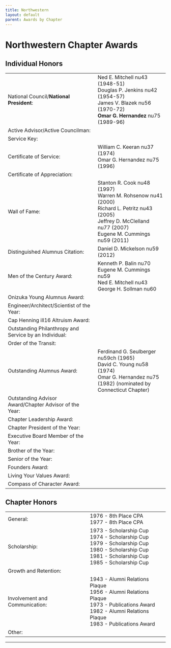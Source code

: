 ```yaml
---
title: Northwestern
layout: default
parent: Awards by Chapter
---
```


<link rel="stylesheet" href="{{ '/assets/css/by_chapter.css' | relative_url }}">

# Northwestern Chapter Awards

## Individual Honors

<table>
<tbody>

<tr>
<td>National Council/<b>National President</b>:</td>
<td>Ned E. Mitchell nu43 (1948-51)
<br>Douglas P. Jenkins nu42 (1954-57)
<br>James V. Blazek nu56 (1970-72)
<br><b>Omar G. Hernandez</b> nu75 (1989-96)
</td></tr>

<tr>
<td>Active Advisor/Active Councilman:</td>
<td>
</td></tr>

<tr>
<td>Service Key:</td>
<td>
</td></tr>

<tr>
<td>Certificate of Service:</td>
<td>William C. Keeran nu37 (1974)
<br>Omar G. Hernandez nu75 (1996) 
</td></tr>

<tr>
<td>Certificate of Appreciation:</td>
<td>
</td></tr>

<tr><td>Wall of Fame:</td>
<td>Stanton R. Cook nu48 (1997)
<br>Warren M. Rohsenow nu41 (2000)
<br>Richard L. Petritz nu43 (2005)
<br>Jeffrey D. McClelland nu77 (2007)
<br>Eugene M. Cummings nu59 (2011)
</td></tr>

<tr>
<td>Distinguished Alumnus Citation:</td>
<td>Daniel D. Mickelson nu59 (2012)
</td></tr>

<tr>
<td>Men of the Century Award:</td>
<td>Kenneth P. Balin nu70
<br>Eugene M. Cummings nu59
<br>Ned E. Mitchell nu43
<br>George H. Sollman nu60
</td></tr>

<tr>
<td>Onizuka Young Alumnus Award:</td>
<td>
</td></tr>

<tr>
<td>Engineer/Architect/Scientist of the Year:</td>
<td>
</td></tr>

<tr>
<td>Cap Henning ill16 Altruism Award:</td>
<td>
</td></tr>

<tr>
<td>Outstanding Philanthropy and Service by an Individual:</td>
<td>
</td></tr>

<tr>
<td>Order of the Transit:</td>
<td>
</td></tr>

<tr>
<td>Outstanding Alumnus Award:</td>
<td>Ferdinand G. Seulberger nu59ch (1965) 
<br>David C. Young nu58 (1974) 
<br>Omar G. Hernandez nu75 (1982) (nominated by Connecticut Chapter) </td>
</tr>

<tr>
<td>Outstanding Advisor Award/Chapter Advisor of the Year:</td>
<td>
</td></tr>

<tr>
<td>Chapter Leadership Award:</td>
<td>
</td></tr>

<tr>
<td>Chapter President of the Year:</td>
<td>
</td></tr>

<tr>
<td>Executive Board Member of the Year:</td>
<td>
</td></tr>

<tr>
<td>Brother of the Year:</td>
<td>
</td></tr>

<tr>
<td>Senior of the Year:</td>
<td>
</td></tr>

<tr>
<td>Founders Award:</td>
<td>
</td></tr>

<tr>
<td>Living Your Values Award:</td>
<td>
</td></tr>

<tr>
<td>Compass of Character Award:</td>
<td>
</td></tr>

</tbody>
</table>

## Chapter Honors

<table>
<tbody>

<tr>
<td>General:</td>
<td>1976 - 8th Place CPA
<br>1977 - 8th Place CPA
</td></tr>

<tr>
<td>Scholarship:</td>
<td>1973  - Scholarship Cup
<br>1974  - Scholarship Cup
<br>1979  - Scholarship Cup
<br>1980  - Scholarship Cup
<br>1981  - Scholarship Cup
<br>1985  - Scholarship Cup
</td></tr>

<tr>
<td>Growth and Retention:</td>
<td>
</td></tr>

<tr>
<td>Involvement and Communication:</td>
<td>1943 - Alumni Relations Plaque
<br>1956 - Alumni Relations Plaque
<br>1973 - Publications Award
<br>1982 - Alumni Relations Plaque
<br>1983 - Publications Award
</td></tr>

<tr>
<td>Other:</td>
<td>
</td></tr>

</tbody>
</table>

---
